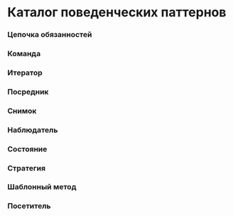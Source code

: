 # Каталог поведенческих паттернов
### Цепочка обязанностей
### Команда
### Итератор
### Посредник
### Снимок
### Наблюдатель
### Состояние
### Стратегия
### Шаблонный метод
### Посетитель